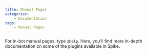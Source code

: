 ```yaml
---
title: Manual Pages
categories:
    - Documentation
tags:
    - Manual Pages
---
```


For in-bot manual pages, type `$help`. Here, you'll find more in-depth documentation on some of the plugins available in Spike.